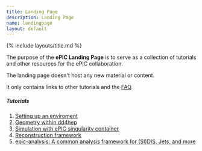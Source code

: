 ```yaml
---
title: Landing Page
description: Landing Page
name: landingpage
layout: default
---
```


{% include layouts/title.md %}

The purpose of the **ePIC Landing Page** is to serve as a collection of tutorials and other resources for the ePIC collaboration.

The landing page doesn't host any new material or content.

It only contains links to other tutorials and the [FAQ](https://eic.github.io/documentation/FAQ.html).

##### Tutorials 

1. [Setting up an enviroment](https://eic.github.io/tutorial-setting-up-environment/)
1. [Geometry within dd4hep](https://eic.github.io/tutorial-geometry-development-using-dd4hep/ )
1. [Simulation with ePIC singularity container](https://eic.github.io/tutorial-simulations-using-ddsim-and-geant4/)
1. [Reconstruction framework](https://eic.github.io/tutorial-jana2/)
1. [epic-analysis: A common analysis framework for (SI)DIS, Jets, and more](https://github.com/eic/epic-analysis/blob/main/README.md)

